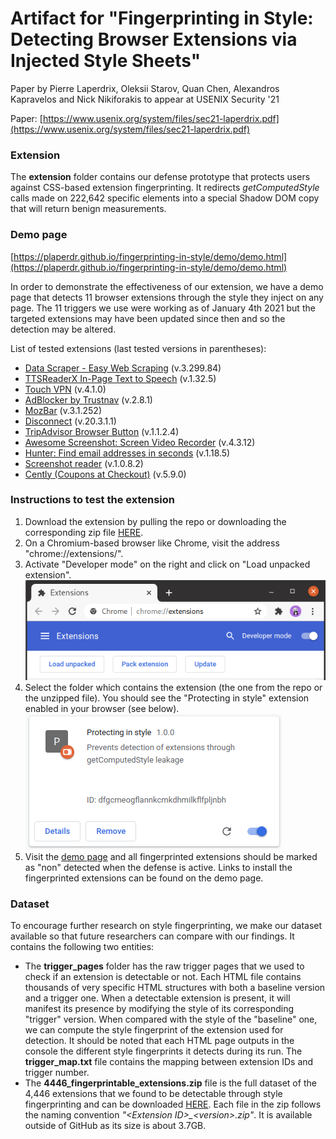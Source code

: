 
# Artifact for "Fingerprinting in Style: Detecting Browser Extensions via Injected Style Sheets"
Paper by Pierre Laperdrix, Oleksii Starov, Quan Chen, Alexandros Kapravelos and Nick Nikiforakis to appear at USENIX Security '21

Paper: [https://www.usenix.org/system/files/sec21-laperdrix.pdf](https://www.usenix.org/system/files/sec21-laperdrix.pdf)

### Extension
The **extension** folder contains our defense prototype that protects users against CSS-based extension fingerprinting.
It redirects _getComputedStyle_ calls made on 222,642 specific elements into a special Shadow DOM copy that will return benign measurements. 

### Demo page
[https://plaperdr.github.io/fingerprinting-in-style/demo/demo.html](https://plaperdr.github.io/fingerprinting-in-style/demo/demo.html)

In order to demonstrate the effectiveness of our extension, we have a demo page that detects 11 browser extensions through the style they inject on any page.
The 11 triggers we use were working as of January 4th 2021 but the targeted extensions may have been updated since then and so the detection may be altered. 

List of tested extensions (last tested versions in parentheses):
* [Data Scraper - Easy Web Scraping](https://chrome.google.com/webstore/detail/data-scraper-easy-web-scr/nndknepjnldbdbepjfgmncbggmopgden)
(v.3.299.84)
* [TTSReaderX In-Page Text to Speech](https://chrome.google.com/webstore/detail/ttsreaderx-in-page-text-t/pakknklefcjdhejnffafpeelofiekebg)
(v.1.32.5)
* [Touch VPN](https://chrome.google.com/webstore/detail/touch-vpn-secure-and-unli/bihmplhobchoageeokmgbdihknkjbknd)
(v.4.1.0)
* [AdBlocker by Trustnav](https://chrome.google.com/webstore/detail/adblocker-by-trustnav/dgbldpiollgaehnlegmfhioconikkjjh)
(v.2.8.1)
* [MozBar](https://chrome.google.com/webstore/detail/mozbar/eakacpaijcpapndcfffdgphdiccmpknp)
(v.3.1.252)
* [Disconnect](https://chrome.google.com/webstore/detail/disconnect/jeoacafpbcihiomhlakheieifhpjdfeo)
(v.20.3.1.1)
* [TripAdvisor Browser Button](https://chrome.google.com/webstore/detail/tripadvisor-browser-butto/oiekdmlabennjdpgimlcpmphdjphlcha)
(v.1.1.2.4)
* [Awesome Screenshot: Screen Video Recorder](https://chrome.google.com/webstore/detail/awesome-screenshot-screen/nlipoenfbbikpbjkfpfillcgkoblgpmj)
(v.4.3.12)
* [Hunter: Find email addresses in seconds](https://chrome.google.com/webstore/detail/hunter-find-email-address/hgmhmanijnjhaffoampdlllchpolkdnj)
(v.1.18.5)
* [Screenshot reader](https://chrome.google.com/webstore/detail/screenshot-reader/enfolipbjmnmleonhhebhalojdpcpdoo)
(v.1.0.8.2)
* [Cently (Coupons at Checkout)](https://chrome.google.com/webstore/detail/cently-coupons-at-checkou/kegphgaihkjoophpabchkmpaknehfamb)
(v.5.9.0)

### Instructions to test the extension
1. Download the extension by pulling the repo or downloading the corresponding zip file [HERE](https://github.com/plaperdr/fingerprinting-in-style/releases/download/1.0/fingerprinting-in-style-extension.zip).
2. On a Chromium-based browser like Chrome, visit the address "chrome://extensions/".
3. Activate "Developer mode" on the right and click on "Load unpacked extension".
![Extension page on Chrome](images/extension-ui.png)
4. Select the folder which contains the extension (the one from the repo or the unzipped file). 
You should see the "Protecting in style" extension enabled in your browser (see below).
![Extension enabled on Chrome](images/extension-activated.png)
5. Visit the [demo page](https://plaperdr.github.io/fingerprinting-in-style/demo/demo.html) and all fingerprinted extensions should be marked as "non" detected when the defense is active. 
Links to install the fingerprinted extensions can be found on the demo page.

### Dataset
To encourage further research on style fingerprinting, we make our dataset available so that future researchers can compare with our findings.
It contains the following two entities:
* The **trigger_pages** folder has the raw trigger pages that we used to check if an extension is detectable or not. 
Each HTML file contains thousands of very specific HTML structures with both a baseline version and a trigger one. 
When a detectable extension is present, it will manifest its presence by modifying the style of its corresponding "trigger" version. 
When compared with the style of the "baseline" one, we can compute the style fingerprint of the extension used for detection.
It should be noted that each HTML page outputs in the console the different style fingerprints it detects during its run.
The **trigger_map.txt** file contains the mapping between extension IDs and trigger number.
* The **4446_fingerprintable_extensions.zip** file is the full dataset of the 4,446 extensions that we found to be detectable through style fingerprinting and can be downloaded [HERE](https://kapravelos.com/datasets/fingerprintable_extensions/).
Each file in the zip follows the naming convention _"\<Extension ID\>\_\<version\>.zip"_. It is available outside of GitHub as its size is about 3.7GB. 

